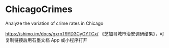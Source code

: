 # ChicagoCrimes
Analyze the variation of crime rates in Chicago



https://shimo.im/docs/gxrpT9YD3CyGYTCx/ 《芝加哥城市治安调研结果》，可复制链接后用石墨文档 App 或小程序打开
